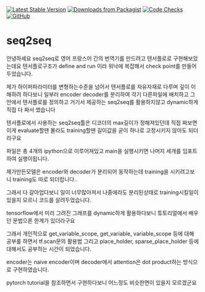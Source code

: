  [![Latest Stable Version](https://img.shields.io/packagist/v/rubix/ml.svg?style=flat&colorB=orange)](https://packagist.org/packages/rubix/ml) [![Downloads from Packagist](https://img.shields.io/packagist/dt/rubix/ml.svg?style=flat&colorB=red)](https://packagist.org/packages/rubix/ml) [![Code Checks](https://github.com/RubixML/ML/actions/workflows/ci.yml/badge.svg)](https://github.com/RubixML/ML/actions/workflows/ci.yml) [![GitHub](https://img.shields.io/github/license/RubixML/RubixML)](https://github.com/RubixML/ML/blob/master/LICENSE.md)

# seq2seq
안녕하세요 seq2seq로 영어 프랑스어 간의 번역기를 만드려고 텐서플로로 구현해보았는데요
텐서플로구조가 define and run 이라 워낙에 복잡해서 check point를 만들어두었습니다.

제가 하이퍼파라미터를 변형하는수준을 넘어서 텐서플로를 자유자재로 다루며 깊이 이해하려 하다보니
일부러 encoder decoder를 분리하여 각기 다른파일에 배치하고 그 안에서 텐서플로를 정의하고 
거기서 제공하는 seq2seq를 활용하지않고 dynamic하게 직접 다 짜서 썼습니다

텐서플로에서 사용하는 seq2seq툴은 디코더의 max길이가 정해져있던데
직접 짜보면 이게 evaluate할땐 몰라도 training할땐 길이값을 굳이 하나로 고정시키지 않아도 되더라구요

파일은 총 4개의 ipython으로 이루어져있고
main을 실행시키면 나머지 세개를 임포트하여 실행이됩니다.

제가만든모델은 encoder와 decoder가 분리되어 동작하는데
training을 시키려고보니 training도 따로 되더랍니다..

그래서 다 갈아업다보니 일이 너무많아져서
나중에라도 분리된상태로 training시킬일이 있을지 모르니 코드를 살려두었습니다.

tensorflow에서 미리 그려진 그래프를 dynamic하게 활용하다보니 튜토리얼에서 배우던 문법으론 한계가 있더라구요

그래서 개인적으로 get_variable_scope, get_variable, variable_scope 등에 대해 공부를 하면서
tf.scan문의 활용법 그리고 place_holder, sparse_place_holder 등에 대해서도 공부하는 시간이 되었습니다.

encoder는 naive encoder이며
decoder에서 attention은 dot product하는 방식으로 구현하였습니다.

pytorch tutorial을 참조하면서 구현하다보니 어느정도 비슷한면이 있을지 모르겠군요
